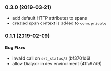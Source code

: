 <a name="0.3.0"></a>
### 0.3.0 (2019-03-21)

* add default HTTP attributes to spans
* created span context is added to `conn.private` 

<a name="0.1.1"></a>
### 0.1.1 (2019-02-09)


#### Bug Fixes

*   invalid call on `set_status/3` (bf3701d6)
*   allow Dialyxir in dev environment (41fa97d9)
